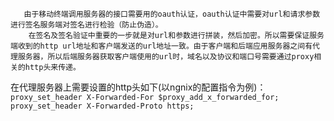
       由于移动终端调用服务器的接口需要用的oauth认证，oauth认证中需要对url和请求参数进行签名服务端对签名进行检验（防止伪造）。
        在签名及签名验证中重要的一步就是对url和参数进行拼装，然后加密。所以需要保证服务端收到的http url地址和客户端发送的url地址一致。由于客户端和后端应用服务器之间有代理服务器，所以后端服务器获取客户端使用的url时，域名以及协议和端口号需要通过proxy相关的http头来传递。

在代理服务器上需要设置的http头如下(以ngnix的配置指令为例)：
<code>
      proxy_set_header X-Forwarded-For $proxy_add_x_forwarded_for;
      proxy_set_header X-Forwarded-Proto https;
</code>
